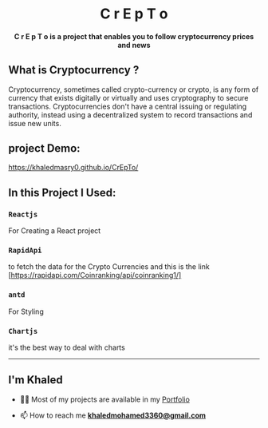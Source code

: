 <h1 align="center"> C r E p T o </h1>

<h4 align="center"> C r E p T o is a project that enables you to follow cryptocurrency prices and news </h4>

## What is Cryptocurrency ?
Cryptocurrency, sometimes called crypto-currency or crypto, is any form of currency that exists digitally or virtually and uses cryptography to secure transactions. Cryptocurrencies don't have a central issuing or regulating authority, instead using a decentralized system to record transactions and issue new units.

## project Demo:
https://khaledmasry0.github.io/CrEpTo/

## In this Project I Used:

### `Reactjs`

For Creating a React project 

### `RapidApi`

to fetch the data for the Crypto Currencies and this is the link
[https://rapidapi.com/Coinranking/api/coinranking1/]

### `antd`

For Styling

### `Chartjs`

it's the best way to deal with charts

<hr/>

## I'm Khaled

- 👨‍💻 Most of my projects are available in my [Portfolio](https://khaledmasry0.github.io/Portfolio/)

<!-- - 📝 I usually write useful articles on [LinkedIn](https://www.linkedin.com//), [Facebook](https://www.facebook.com/), [Telegram](https://t.me/) -->

- 📫 How to reach me **khaledmohamed3360@gmail.com**
